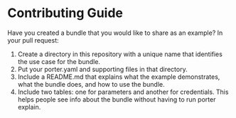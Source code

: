 # Contributing Guide

Have you created a bundle that you would like to share as an example?
In your pull request:

1. Create a directory in this repository with a unique name that identifies the use case for the bundle.
1. Put your porter.yaml and supporting files in that directory.
1. Include a README.md that explains what the example demonstrates, what the bundle does, and how to use the bundle.
1. Include two tables: one for parameters and another for credentials. This helps people see info about the bundle without having to run porter explain.
